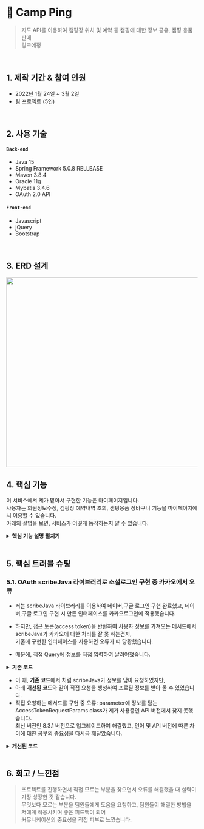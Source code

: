 # :pushpin: Camp Ping
>지도 API를 이용하여 캠핑장 위치 및 예약 등 캠핑에 대한 정보 공유, 캠핑 용품 판매  
>링크예정

</br>

## 1. 제작 기간 & 참여 인원
- 2022년 1월 24일 ~ 3월 2일
- 팀 프로젝트 (5인)

</br>

## 2. 사용 기술
#### `Back-end`
  - Java 15
  - Spring Framework 5.0.8 RELLEASE
  - Maven 3.8.4
  - Oracle 11g
  - Mybatis 3.4.6
  - OAuth 2.0 API
#### `Front-end`
  - Javascript
  - jQuery
  - Bootstrap

</br>

## 3. ERD 설계
<img src="https://user-images.githubusercontent.com/84454039/169480113-61abe1a1-b8a3-4729-9ec8-9afec87414fe.png" width="900" height="500"><br>


## 4. 핵심 기능
이 서비스에서 제가 맡아서 구현한 기능은 마이페이지입니다.  
사용자는 회원정보수정, 캠핑장 예약내역 조회, 캠핑용품 장바구니 기능을 마이페이지에서 이용할 수 있습니다.  
아래의 설명을 보면, 서비스가 어떻게 동작하는지 알 수 있습니다.  

<details>
<summary><b>핵심 기능 설명 펼치기</b></summary>
<div markdown="1">

### 4.1. 사이트 맵
<img src="https://user-images.githubusercontent.com/84454039/169484512-051dda15-3b37-4b39-b5aa-c8c5b9cbc95f.png" width="400" height="300">
  
### 4.2. 플로우 차트
- **ID/PW 찾기 / 주문**
![IDPW 주문 플로우차트](https://user-images.githubusercontent.com/84454039/169484367-ba647976-f8fe-493f-9a11-d1f4dfcc6647.png)
  
- **주문환불 / 예약 / 게시판**
![주문환불_예약_게시판 플로우차트](https://user-images.githubusercontent.com/84454039/169484375-beb2c3e5-d7cc-4676-9d4d-dfdcfa0bbe68.png)


### 4.3. 화면구현
  
- **예약내역 조회** :pushpin: [코드 확인](https://github.com/skwo313/campping/blob/master/src/main/java/com/ssangyong/camping/controller/MypageController.java#:~:text=public%20String%20reservations)
  - 로그인한 세션 아이디로 회원의 예약한 내역을 조회합니다. 세션이 없을 시, 실패 메세지를 출력합니다.
  
![예약조회](https://user-images.githubusercontent.com/84454039/169488337-e7106ea3-d60e-4295-8b14-c858eed8ae15.png)
  
- **장바구니** :pushpin: [코드 확인]()
  - 장바구니에 담은 상품을 DB에 저장, 마이페이지에서 해당 아이디의 장바구니에 담은 상품목록을 보여줍니다. 
  - 체크박스로 선택한 물품의 가격의 총합을 보여줍니다.
  
<img src="https://user-images.githubusercontent.com/84454039/169488378-cd95ab04-14db-41a3-a14f-b02e5f3064c8.png" height="300">  
  
![장바구니 확인](https://user-images.githubusercontent.com/84454039/169488385-28086c35-5227-4f28-8fd2-e6d707ab2f67.png)
  
  - Service 계층에서 넘어온 로직 처리 결과(메세지)를 화면단에 응답해줍니다.
  - DB에 저장된 비밀번호를 복호화하여 사용자가 입력한 비밀번호와 일치했을 시에 로그인이 완료됩니다.
  - 소셜 로그인 흐름: 사용자의 요청 > 해당 서비스에서 authorization code 발급 > access token 발급 > 받은 token과 함께 받아 올 프로필 정보 요청 > 첫 로그인 시 DB에 저장 후 로그인, 기존에 아이디가 있을 시 바로 로그인. [코드 확인](https://github.com/skwo313/FFunding/blob/master/src/main/java/com/ffunding/web/auth/SNSLogin.java#:~:text=public%20MemberVO%20getUserProfile(String%20code)%20throws%20Exception%20%7B)
  
- **front단** :pushpin: [코드 확인](https://github.com/skwo313/FFunding/blob/master/src/main/webapp/WEB-INF/views/member/login.jsp#:~:text=%7D%3B-,%24.ajax(%7B,-type%20%3A%20%22))
  - Ajax 통신으로 controller와 통신합니다.
  - 웹에 정보를 저장하는 localStorage를 이용하여 아이디 저장 기능을 지원합니다
  - 아이디/비밀번호 찾기는 6자리의 랜덤 난수를 SMTP 라이브러리를 이용하여 이메일로 전송하여 본인인증하는 방식으로 지원합니다.

</div>
</details>

</br>

## 5. 핵심 트러블 슈팅
### 5.1. OAuth scribeJava 라이브러리로 소셜로그인 구현 중 카카오에서 오류
- 저는 scribeJava 라이브러리를 이용하여 네이버,구글 로그인 구현 완료했고,
네이버,구글 로그인 구현 시 만든 인터페이스를 카카오로그인에 적용했습니다.

- 하지만, 접근 토큰(access token)을 반환하여 사용자 정보를 가져오는 메서드에서 scribeJava가 카카오에 대한 처리를 잘 못 하는건지,  
기존에 구현한 인터페이스를 사용하면 오류가 떠 당황했습니다.

- 때문에, 직접 Query에 정보를 직접 입력하여 날려야했습니다.

<details>
<summary><b>기존 코드</b></summary>
<div markdown="1">

~~~java
public SNSLogin (SnsValue sns) {
		this.oauthService = new ServiceBuilder(sns.getClientId())
				.apiSecret(sns.getClientSecret())
				.callback(sns.getRedirectUrl())
				.defaultScope(scope) // OAuth2Service가 사용자 정보를 가져옴
				.build(sns.getApi20Instance());
}  
  
/**
 * 접근 토큰 반환 메서드
 */
public MemberVO getUserProfile(String code) throws Exception {
	// 접근 토큰
	OAuth2AccessToken accessToken = oauthService.getAccessToken(code);
	// 사용자 정보 응답 반환
	OAuthRequest request = new OAuthRequest(Verb.GET, this.sns.getProfileUrl());
	oauthService.signRequest(accessToken, request);
		
	Response response = oauthService.execute(request);
		
	return parseJson(response.getBody());
}
~~~

</div>
</details>

- 이 때, **기존 코드**에서 처럼 scribeJava가 정보를 담아 요청하였지만,  
- 아래 **개선된 코드**와 같이 직접 요청을 생성하여 프로필 정보를 받아 올 수 있었습니다.  
- 직접 요청하는 메서드를 구현 중 오류: parameter에 정보를 담는 AccessTokenRequestParams class가 제가 사용중인 API 버전에서 찾지 못했습니다.  
최신 버전인 8.3.1 버전으로 업그레이드하여 해결했고, 언어 및 API 버전에 따른 차이에 대한 공부의 중요성을 다시금 깨달았습니다.
<details>
<summary><b>개선된 코드</b></summary>
<div markdown="1">

~~~java
public SNSLogin (SnsValue sns) {
	this.sns = sns;
		
	String scope = "";
	if (this.sns.isKakao()) {
		scope = "account_email profile_nickname";
	} else {
		scope = "openid profile email";
	}
		
	this.oauthService = new ServiceBuilder(sns.getClientId())
			.apiSecret(sns.getClientSecret())
			.callback(sns.getRedirectUrl())
			.defaultScope(scope) // OAuth2Service가 사용자 정보를 가져옴
			.build(sns.getApi20Instance());
}
/**
 * 카카오 접근 토큰 반환 메서드
 */
public MemberVO getKakaoUserProfile(String code) throws Exception {
	AccessTokenRequestParams params = new AccessTokenRequestParams(code);
	params.addExtraParameter("client_id", sns.getClientId());
	params.addExtraParameter("client_secret", sns.getClientSecret());
	OAuth2AccessToken accessToken = getAccessToken(params);
		
	OAuthRequest request = new OAuthRequest(Verb.GET, this.sns.getProfileUrl());
	oauthService.signRequest(accessToken, request);
		
	Response response = oauthService.execute(request);
		
	return parseJson(response.getBody());
}
~~~

</div>
</details>
    
</br>

## 6. 회고 / 느낀점
> 프로젝트를 진행하면서 직접 모르는 부분을 찾으면서 오류를 해결했을 때 실력이 가장 성장한 것 같습니다.  
> 무엇보다 모르는 부분을 팀원들에게 도움을 요청하고, 팀원들이 해결한 방법을 저에게 적용시키며 좋은 피드백이 되어  
> 커뮤니케이션의 중요성을 직접 피부로 느꼈습니다.

